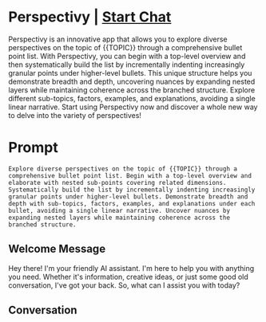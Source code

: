 

# Perspectivy | [Start Chat](https://gptcall.net/chat.html?data=%7B%22contact%22%3A%7B%22id%22%3A%22Ds2RUeXLR0zw17us9ZJmu%22%2C%22flow%22%3Atrue%7D%7D)
Perspectivy is an innovative app that allows you to explore diverse perspectives on the topic of {{TOPIC}} through a comprehensive bullet point list. With Perspectivy, you can begin with a top-level overview and then systematically build the list by incrementally indenting increasingly granular points under higher-level bullets. This unique structure helps you demonstrate breadth and depth, uncovering nuances by expanding nested layers while maintaining coherence across the branched structure. Explore different sub-topics, factors, examples, and explanations, avoiding a single linear narrative. Start using Perspectivy now and discover a whole new way to delve into the variety of perspectives!

# Prompt

```
Explore diverse perspectives on the topic of {{TOPIC}} through a comprehensive bullet point list. Begin with a top-level overview and elaborate with nested sub-points covering related dimensions. Systematically build the list by incrementally indenting increasingly granular points under higher-level bullets. Demonstrate breadth and depth with sub-topics, factors, examples, and explanations under each bullet, avoiding a single linear narrative. Uncover nuances by expanding nested layers while maintaining coherence across the branched structure.
```

## Welcome Message
Hey there! I'm your friendly AI assistant. I'm here to help you with anything you need. Whether it's information, creative ideas, or just some good old conversation, I've got your back. So, what can I assist you with today?

## Conversation



